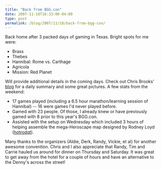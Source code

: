 ```yaml
---
title: "Back from BGG.con"
date: 2007-11-18T16:33:00-04:00
type: post
permalink: /blog/2007/11/18/back-from-bgg-con/
---
```

Back home after 3 packed days of gaming in Texas. Bright spots for me were:

  * Brass
  * Thebes
  * Hannibal: Rome vs. Carthage
  * Agricola
  * Mission: Red Planet

Will provide additional details in the coming days. Check out Chris Brooks' [blog](https://www.chrisbrooks.org/) for a daily summary and some great pictures. A few stats from the weekend:

  * 17 games played (including a 6.5 hour marathon/learning session of Hannibal) -- 16 were games I'd never played before.
  * Gamed with 23 people. Of those, I already knew or have previously gamed with 8 prior to this year's BGG.con.
  * Assisted with the setup on Wednesday which included 3 hours of helping assemble the mega-Heroscape map designed by Rodney Loyd ([hotrodqt](https://www.boardgamegeek.com/user/hotrodqt)).

Many thanks to the organizers (Aldie, Derk, Randy, Vickie, et al) for another awesome convention. Chris and I also appreciate that Randy, Tim and Carrie hauled us around for dinner on Thursday and Saturday. It was great to get away from the hotel for a couple of hours and have an alternative to the Denny's across the street!